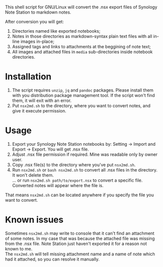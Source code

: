This shell script for GNU/Linux will convert the .nsx export files of Synology Note Station to markdown notes.

After conversion you will get:
1) Directories named like exported notebooks;
2) Notes in those directories as markdown-syntax plain text files with all in-line images in-place;
3) Assigned tags and links to attachments at the beggining of note text;
3) All images and attached files in `media` sub-directories inside notebook directories.

# Installation
1) The script requires `unzip`, `jq` and `pandoc` packages. Please install them with you distribution package management tool. If the script won't find them, it will exit with an error.
2) Put `nsx2md.sh` to the directory, where you want to convert notes, and give it execute permission.

# Usage
1) Export your Synology Note Station notebooks by: Setting -> Import and Export -> Export. You will get .nsx file.
2) Adjust .nsx file permission if required. Mine was readable only by owner user.
3) Copy .nsx file(s) to the directory where you've put `nsx2md.sh`.
4) Run `nsx2md.sh` or `bash nsx2md.sh` to convert all .nsx files in the directory. It won't delete them.  
... or run `nsx2md.sh path/to/export.nsx` to convert a specific file. Converted notes will appear where the file is.

That means `nsx2md.sh` can be located anywhere if you specify the file you want to convert.

# Known issues
Sometimes `nsx2md.sh` may write to console that it can't find an attachment of some notes. In my case that was because the attached file was missing from the .nsx file. Note Station just haven't exported it for a reason not known to me.  
The `nsx2md.sh` will tell missing attachment name and a name of note which had it attached, so you can resolve it manually.

